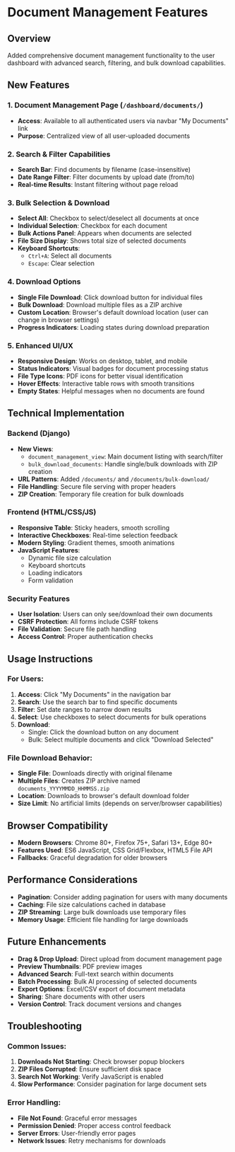 # Document Management Features

## Overview
Added comprehensive document management functionality to the user dashboard with advanced search, filtering, and bulk download capabilities.

## New Features

### 1. Document Management Page (`/dashboard/documents/`)
- **Access**: Available to all authenticated users via navbar "My Documents" link
- **Purpose**: Centralized view of all user-uploaded documents

### 2. Search & Filter Capabilities
- **Search Bar**: Find documents by filename (case-insensitive)
- **Date Range Filter**: Filter documents by upload date (from/to)
- **Real-time Results**: Instant filtering without page reload

### 3. Bulk Selection & Download
- **Select All**: Checkbox to select/deselect all documents at once
- **Individual Selection**: Checkbox for each document
- **Bulk Actions Panel**: Appears when documents are selected
- **File Size Display**: Shows total size of selected documents
- **Keyboard Shortcuts**:
  - `Ctrl+A`: Select all documents
  - `Escape`: Clear selection

### 4. Download Options
- **Single File Download**: Click download button for individual files
- **Bulk Download**: Download multiple files as a ZIP archive
- **Custom Location**: Browser's default download location (user can change in browser settings)
- **Progress Indicators**: Loading states during download preparation

### 5. Enhanced UI/UX
- **Responsive Design**: Works on desktop, tablet, and mobile
- **Status Indicators**: Visual badges for document processing status
- **File Type Icons**: PDF icons for better visual identification
- **Hover Effects**: Interactive table rows with smooth transitions
- **Empty States**: Helpful messages when no documents are found

## Technical Implementation

### Backend (Django)
- **New Views**:
  - `document_management_view`: Main document listing with search/filter
  - `bulk_download_documents`: Handle single/bulk downloads with ZIP creation
- **URL Patterns**: Added `/documents/` and `/documents/bulk-download/`
- **File Handling**: Secure file serving with proper headers
- **ZIP Creation**: Temporary file creation for bulk downloads

### Frontend (HTML/CSS/JS)
- **Responsive Table**: Sticky headers, smooth scrolling
- **Interactive Checkboxes**: Real-time selection feedback
- **Modern Styling**: Gradient themes, smooth animations
- **JavaScript Features**:
  - Dynamic file size calculation
  - Keyboard shortcuts
  - Loading indicators
  - Form validation

### Security Features
- **User Isolation**: Users can only see/download their own documents
- **CSRF Protection**: All forms include CSRF tokens
- **File Validation**: Secure file path handling
- **Access Control**: Proper authentication checks

## Usage Instructions

### For Users:
1. **Access**: Click "My Documents" in the navigation bar
2. **Search**: Use the search bar to find specific documents
3. **Filter**: Set date ranges to narrow down results
4. **Select**: Use checkboxes to select documents for bulk operations
5. **Download**: 
   - Single: Click the download button on any document
   - Bulk: Select multiple documents and click "Download Selected"

### File Download Behavior:
- **Single File**: Downloads directly with original filename
- **Multiple Files**: Creates ZIP archive named `documents_YYYYMMDD_HHMMSS.zip`
- **Location**: Downloads to browser's default download folder
- **Size Limit**: No artificial limits (depends on server/browser capabilities)

## Browser Compatibility
- **Modern Browsers**: Chrome 80+, Firefox 75+, Safari 13+, Edge 80+
- **Features Used**: ES6 JavaScript, CSS Grid/Flexbox, HTML5 File API
- **Fallbacks**: Graceful degradation for older browsers

## Performance Considerations
- **Pagination**: Consider adding pagination for users with many documents
- **Caching**: File size calculations cached in database
- **ZIP Streaming**: Large bulk downloads use temporary files
- **Memory Usage**: Efficient file handling for large downloads

## Future Enhancements
- **Drag & Drop Upload**: Direct upload from document management page
- **Preview Thumbnails**: PDF preview images
- **Advanced Search**: Full-text search within documents
- **Batch Processing**: Bulk AI processing of selected documents
- **Export Options**: Excel/CSV export of document metadata
- **Sharing**: Share documents with other users
- **Version Control**: Track document versions and changes

## Troubleshooting

### Common Issues:
1. **Downloads Not Starting**: Check browser popup blockers
2. **ZIP Files Corrupted**: Ensure sufficient disk space
3. **Search Not Working**: Verify JavaScript is enabled
4. **Slow Performance**: Consider pagination for large document sets

### Error Handling:
- **File Not Found**: Graceful error messages
- **Permission Denied**: Proper access control feedback
- **Server Errors**: User-friendly error pages
- **Network Issues**: Retry mechanisms for downloads
